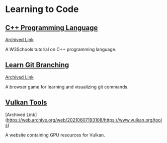 # Learning to Code

## [C++ Programming Language](https://www.w3schools.com/cpp/)
[Archived Link](https://web.archive.org/web/20241005162607/https://www.w3schools.com/cpp/)

A W3Schools tutorial on C++ programming language.

## [Learn Git Branching](https://learngitbranching.js.org/)
[Archived Link](https://web.archive.org/web/20241009005453/https://learngitbranching.js.org/)

A browser game for learning and visualizing git commands.

## [Vulkan Tools](https://www.vulkan.org/tools)
[Archived Link] (https://web.archive.org/web/20210607193108/https://www.vulkan.org/tools)

A website containing GPU resources for Vulkan.